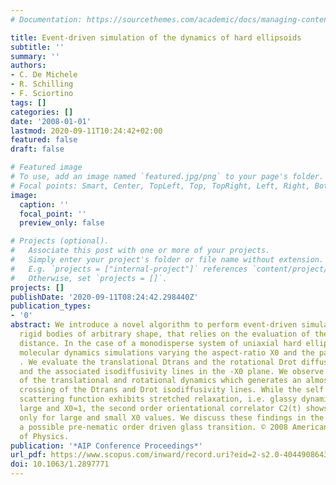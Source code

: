 ```yaml
---
# Documentation: https://sourcethemes.com/academic/docs/managing-content/

title: Event-driven simulation of the dynamics of hard ellipsoids
subtitle: ''
summary: ''
authors:
- C. De Michele
- R. Schilling
- F. Sciortino
tags: []
categories: []
date: '2008-01-01'
lastmod: 2020-09-11T10:24:42+02:00
featured: false
draft: false

# Featured image
# To use, add an image named `featured.jpg/png` to your page's folder.
# Focal points: Smart, Center, TopLeft, Top, TopRight, Left, Right, BottomLeft, Bottom, BottomRight.
image:
  caption: ''
  focal_point: ''
  preview_only: false

# Projects (optional).
#   Associate this post with one or more of your projects.
#   Simply enter your project's folder or file name without extension.
#   E.g. `projects = ["internal-project"]` references `content/project/deep-learning/index.md`.
#   Otherwise, set `projects = []`.
projects: []
publishDate: '2020-09-11T08:24:42.298440Z'
publication_types:
- '0'
abstract: We introduce a novel algorithm to perform event-driven simulations of hard
  rigid bodies of arbitrary shape, that relies on the evaluation of the geometric
  distance. In the case of a monodisperse system of uniaxial hard ellipsoids, we perform
  molecular dynamics simulations varying the aspect-ratio X0 and the packing fraction
  . We evaluate the translational Dtrans and the rotational Drot diffusion coefficient
  and the associated isodiffusivity lines in the -X0 plane. We observe a decoupling
  of the translational and rotational dynamics which generates an almost perpendicular
  crossing of the Dtrans and Drot isodiffusivity lines. While the self intermediate
  scattering function exhibits stretched relaxation, i.e. glassy dynamics, only for
  large and X0≈1, the second order orientational correlator C2(t) shows stretching
  only for large and small X0 values. We discuss these findings in the context of
  a possible pre-nematic order driven glass transition. © 2008 American Institute
  of Physics.
publication: '*AIP Conference Proceedings*'
url_pdf: https://www.scopus.com/inward/record.uri?eid=2-s2.0-40449086438&doi=10.1063%2f1.2897771&partnerID=40&md5=5ed1a112d10e83128e01a3edb47b2e6b
doi: 10.1063/1.2897771
---
```

